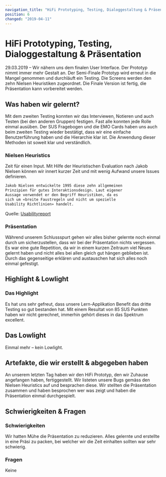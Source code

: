```yaml
---
navigation_title: "HiFi Prototyping, Testing, Dialoggestaltung & Präsentation"
position: 6
changed: "2019-04-11"
---
```


# HiFi Prototyping, Testing, Dialoggestaltung & Präsentation 
29.03.2019 – Wir nähern uns dem finalen User Interface. Der Prototyp nimmt immer mehr Gestalt an. Der Semi-Finale Prototyp wird erneut in die Mangel genommen und durchläuft ein Testing. Die Screens werden den zehn Nielsen Heuristiken zugeordnet. Die Finale Version ist fertig, die Präsentation kann vorbereitet werden.

## Was haben wir gelernt?
Mit dem zweiten Testing konnten wir das Interviewen, Notieren und auch Testen (bei den anderen Gruppen) festigen. Fast alle konnten jede Rolle einmal ausüben. Der SUS Fragebogen und die EMO Cards haben uns auch beim zweiten Testing wieder bestätigt, dass wir eine einfache Benutzerführung haben und die Hierarchie klar ist. Die Anwendung dieser Methoden ist soweit klar und verständlich.

### Nielsen Heuristics
Zeit für einen Input. Mit Hilfe der Heuristischen Evaluation nach Jakob Nielsen können wir innert kurzer Zeit und mit wenig Aufwand unsere Issues definieren. 

```html
Jakob Nielsen entwickelte 1995 diese zehn allgemeinen 
Prinzipien für gutes Interaktionsdesign. Laut eigener 
Aussage verwendet er den Begriff Heuristiken, da es 
sich um «breite Faustregeln und nicht um spezielle 
Usability Richtlinien» handelt.
```
Quelle: [Usabilityreport](http://www.usabilityreport.de/usability-heuristiken-nielsen)

### Präsentation
Während unserem Schlussspurt gehen wir alles bisher gelernte noch einmal durch um sicherzustellen, dass wir bei der Präsentation nichts vergessen. Es war eine gute Repetition, da wir in einem kurzen Zeitraum viel Neues gelernt haben und nicht alles bei allen gleich gut hängen geblieben ist. Durch das gegenseitige erklären und austauschen hat sich alles noch einmal gefestigt.

## Highlight & Lowlight
### Das Highlight
Es hat uns sehr gefreut, dass unsere Lern-Applikation Benefit das dritte Testing so gut bestanden hat. Mit einem Resultat von 85 SUS Punkten haben wir nicht gerechnet, immerhin gehört dieses in das Spektrum excellent.

## Das Lowlight
Einmal mehr – kein Lowlight.

## Artefakte, die wir erstellt & abgegeben haben
An unserem letzten Tag haben wir den HiFi Prototyp, den wir Zuhause angefangen haben, fertiggestellt. Wir listeten unsere Bugs gemäss den Nielsen Heuristics auf und besprachen diese. Wir stellten die Präsentation zusammen und haben besprochen wer was zeigt und haben die Präsentation einmal durchgespielt.

## Schwierigkeiten & Fragen
### Schwierigkeiten
Wir hatten Mühe die Präsentation zu reduzieren. Alles gelernte und erstellte in eine Präsi zu packen, bei welcher wir die Zeit einhalten sollten war sehr schwierig. 

### Fragen
Keine

